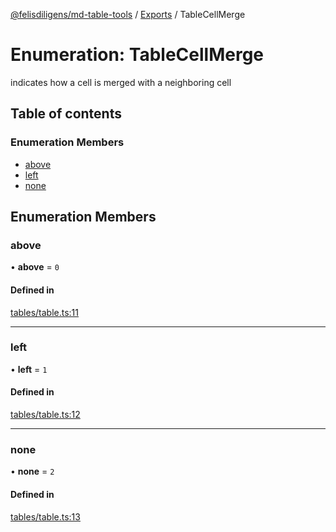 [@felisdiligens/md-table-tools](../README.md) / [Exports](../modules.md) / TableCellMerge

# Enumeration: TableCellMerge

indicates how a cell is merged with a neighboring cell

## Table of contents

### Enumeration Members

- [above](TableCellMerge.md#above)
- [left](TableCellMerge.md#left)
- [none](TableCellMerge.md#none)

## Enumeration Members

### above

• **above** = ``0``

#### Defined in

[tables/table.ts:11](https://github.com/FelisDiligens/md-table-tools/blob/7054713/src/tables/table.ts#L11)

___

### left

• **left** = ``1``

#### Defined in

[tables/table.ts:12](https://github.com/FelisDiligens/md-table-tools/blob/7054713/src/tables/table.ts#L12)

___

### none

• **none** = ``2``

#### Defined in

[tables/table.ts:13](https://github.com/FelisDiligens/md-table-tools/blob/7054713/src/tables/table.ts#L13)
